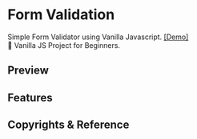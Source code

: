 # Form Validation

Simple Form Validator using Vanilla Javascript. [[Demo]]()  
🎈 Vanilla JS Project for Beginners.

## Preview

## Features

## Copyrights & Reference

